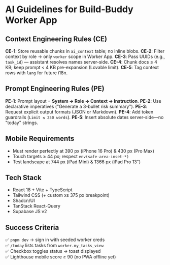 # AI Guidelines for Build-Buddy Worker App

## Context Engineering Rules (CE)

**CE-1**: Store reusable chunks in `ai_context` table; no inline blobs.
**CE-2**: Filter context by role → only `worker` scope in Worker App.
**CE-3**: Pass UUIDs (e.g., `task_id`) — assistant resolves names server-side.
**CE-4**: Chunk docs ≤ 4 KB; keep prompt < 4 KB pre-expansion (Lovable limit).
**CE-5**: Tag context rows with `lang` for future i18n.

## Prompt Engineering Rules (PE)

**PE-1**: Prompt layout = **System → Role → Context → Instruction**.
**PE-2**: Use declarative imperatives ("Generate a 3-bullet risk summary").
**PE-3**: Request explicit output formats (JSON or Markdown).
**PE-4**: Add token guardrails (`Limit ≤ 250 words`).
**PE-5**: Insert absolute dates server-side—no "today" strings.

## Mobile Requirements

- Must render perfectly at 390 px (iPhone 16 Pro) & 430 px (Pro Max)
- Touch targets ≥ 44 px; respect `env(safe-area-inset-*)`
- Test landscape at 744 px (iPad Mini) & 1366 px (iPad Pro 13")

## Tech Stack

- React 18 + Vite + TypeScript
- Tailwind CSS (+ custom xs 375 px breakpoint)
- Shadcn/UI
- TanStack React-Query
- Supabase JS v2

## Success Criteria

✅ `pnpm dev` → sign in with seeded worker creds  
✅ `/today` lists tasks from `worker.my_tasks_view`  
✅ Checkbox toggles status → toast displayed  
✅ Lighthouse mobile score ≥ 90 (no PWA offline yet)